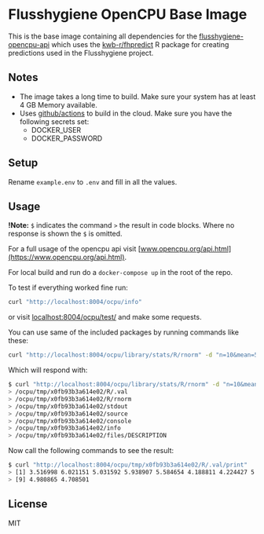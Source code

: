 # Flusshygiene OpenCPU Base Image

This is the base image containing all dependencies for the [flusshygiene-opencpu-api](https://github.com/technologiestiftung/flusshygiene-opencpu-fhpredict-api) which uses the [kwb-r/fhpredict](https://github.com/kwb-r/fhpredict) R package for creating predictions used in the Flusshygiene project.

## Notes

- The image takes a long time to build. Make sure your system has at least 4 GB Memory available.
- Uses [github/actions](https://github.com/features/actions) to build in the cloud. Make sure you have the following secrets set:
  - DOCKER_USER
  - DOCKER_PASSWORD

## Setup

Rename `example.env` to `.env` and fill in all the values. 

## Usage

**!Note:** `$` indicates the command `>` the result in code blocks. Where no response is shown the `$` is omitted.  

For a full usage of the opencpu api visit [www.opencpu.org/api.html](https://www.opencpu.org/api.html).  

For local build and run do a `docker-compose up` in the root of the repo.

To test if everything worked fine run:

```bash
curl "http://localhost:8004/ocpu/info"
```

or visit [localhost:8004/ocpu/test/](http://localhost:8004/ocpu/test/) and make some requests.

You can use same of the included packages by running commands like these:

```bash
curl "http://localhost:8004/ocpu/library/stats/R/rnorm" -d "n=10&mean=5"
```

Which will respond with:

```bash
$ curl "http://localhost:8004/ocpu/library/stats/R/rnorm" -d "n=10&mean=5" 
> /ocpu/tmp/x0fb93b3a614e02/R/.val
> /ocpu/tmp/x0fb93b3a614e02/R/rnorm
> /ocpu/tmp/x0fb93b3a614e02/stdout
> /ocpu/tmp/x0fb93b3a614e02/source
> /ocpu/tmp/x0fb93b3a614e02/console
> /ocpu/tmp/x0fb93b3a614e02/info
> /ocpu/tmp/x0fb93b3a614e02/files/DESCRIPTION
```

Now call the following commands to see the result:

```bash
$ curl "http://localhost:8004/ocpu/tmp/x0fb93b3a614e02/R/.val/print"
> [1] 3.516998 6.021151 5.031592 5.938907 5.584654 4.188811 4.224427 5.126916
> [9] 4.980865 4.708501
```

## License

MIT
